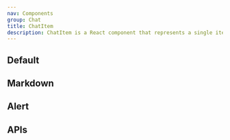 ```yaml
---
nav: Components
group: Chat
title: ChatItem
description: ChatItem is a React component that represents a single item in a chat conversation. It displays the user's avatar, name, and message. It can also display a loading indicator if the message is still being sent.
---
```


## Default

<code src="./demos/index.tsx" nopadding></code>

## Markdown

<code src="./demos/Tmarkdown.tsx" nopadding></code>

## Alert

<code src="./demos/Alert.tsx" nopadding></code>

## APIs

<API></API>
